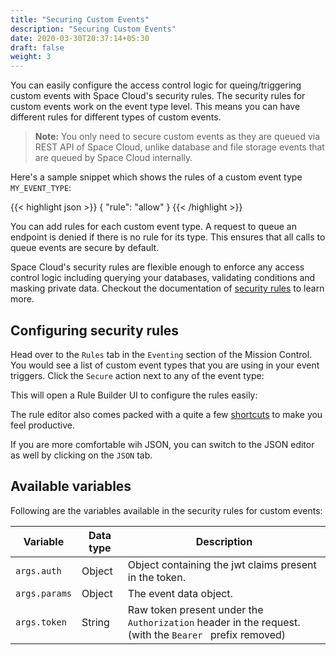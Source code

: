 ```yaml
---
title: "Securing Custom Events"
description: "Securing Custom Events"
date: 2020-03-30T20:37:14+05:30
draft: false
weight: 3
---
```



You can easily configure the access control logic for queing/triggering custom events with Space Cloud's security rules. The security rules for custom events work on the event type level. This means you can have different rules for different types of custom events.

> **Note:** You only need to secure custom events as they are queued via REST API of Space Cloud, unlike database and file storage events that are queued by Space Cloud internally.

Here's a sample snippet which shows the rules of a custom event type `MY_EVENT_TYPE`:

{{< highlight json >}}
{
  "rule": "allow"
}
{{< /highlight >}}

You can add rules for each custom event type. A request to queue an endpoint is denied if there is no rule for its type. This ensures that all calls to queue events are secure by default.

Space Cloud's security rules are flexible enough to enforce any access control logic including querying your databases, validating conditions and masking private data. Checkout the documentation of [security rules]() to learn more.

## Configuring security rules

Head over to the `Rules` tab in the `Eventing` section of the Mission Control. You would see a list of custom event types that you are using in your event triggers. Click the `Secure` action next to any of the event type:

This will open a Rule Builder UI to configure the rules easily:

The rule editor also comes packed with a quite a few [shortcuts]() to make you feel productive.

If you are more comfortable wih JSON, you can switch to the JSON editor as well by clicking on the `JSON` tab. 

## Available variables

Following are the variables available in the security rules for custom events:

| Variable      | Data type | Description                                                                                            |
|---------------|-----------|--------------------------------------------------------------------------------------------------------|
| `args.auth`   | Object    | Object containing the jwt claims present in the token.                                                 |
| `args.params` | Object    | The event data object.                                                                                 |
| `args.token`  | String    | Raw token present under the `Authorization` header in the request. (with the `Bearer ` prefix removed) |